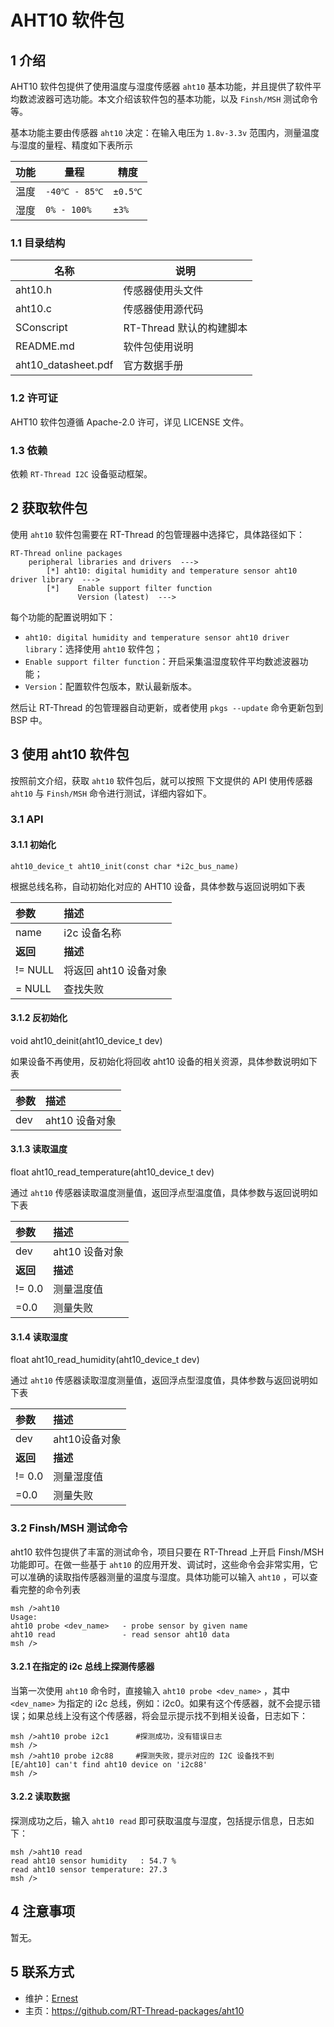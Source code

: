 # AHT10 软件包

## 1 介绍

AHT10 软件包提供了使用温度与湿度传感器 `aht10` 基本功能，并且提供了软件平均数滤波器可选功能。本文介绍该软件包的基本功能，以及 `Finsh/MSH` 测试命令等。

基本功能主要由传感器 `aht10` 决定：在输入电压为 `1.8v-3.3v` 范围内，测量温度与湿度的量程、精度如下表所示

| 功能 | 量程 | 精度 |
| ---- | ---- | ---- |
| 温度 | `-40℃ - 85℃` |`±0.5℃`|
| 湿度 | `0% - 100%` |`±3%`|

### 1.1 目录结构

| 名称 | 说明 |
| ---- | ---- |
| aht10.h | 传感器使用头文件 |
| aht10.c | 传感器使用源代码 |
| SConscript | RT-Thread 默认的构建脚本 |
| README.md | 软件包使用说明 |
| aht10_datasheet.pdf | 官方数据手册 |

### 1.2 许可证

AHT10 软件包遵循  Apache-2.0 许可，详见 LICENSE 文件。

### 1.3 依赖

依赖 `RT-Thread I2C` 设备驱动框架。

## 2 获取软件包

使用 `aht10` 软件包需要在 RT-Thread 的包管理器中选择它，具体路径如下：

```
RT-Thread online packages
    peripheral libraries and drivers  --->
        [*] aht10: digital humidity and temperature sensor aht10 driver library  --->
        [*]    Enable support filter function
               Version (latest)  --->
```


每个功能的配置说明如下：

- `aht10: digital humidity and temperature sensor aht10 driver library`：选择使用 `aht10` 软件包；
- `Enable support filter function`：开启采集温湿度软件平均数滤波器功能；
- `Version`：配置软件包版本，默认最新版本。

然后让 RT-Thread 的包管理器自动更新，或者使用 `pkgs --update` 命令更新包到 BSP 中。

## 3 使用 aht10 软件包

按照前文介绍，获取 `aht10` 软件包后，就可以按照 下文提供的 API 使用传感器 `aht10` 与 `Finsh/MSH` 命令进行测试，详细内容如下。

### 3.1 API

#### 3.1.1  初始化 

`aht10_device_t aht10_init(const char *i2c_bus_name)`

根据总线名称，自动初始化对应的 AHT10 设备，具体参数与返回说明如下表

| 参数    | 描述                      |
| :----- | :----------------------- |
| name   | i2c 设备名称 |
| **返回** | **描述** |
| != NULL | 将返回 aht10 设备对象 |
| = NULL | 查找失败 |

#### 3.1.2  反初始化

void aht10_deinit(aht10_device_t dev)

如果设备不再使用，反初始化将回收 aht10 设备的相关资源，具体参数说明如下表

| 参数 | 描述           |
| :--- | :------------- |
| dev  | aht10 设备对象 |

#### 3.1.3 读取温度

float aht10_read_temperature(aht10_device_t dev)

通过 `aht10` 传感器读取温度测量值，返回浮点型温度值，具体参数与返回说明如下表

| 参数     | 描述           |
| :------- | :------------- |
| dev      | aht10 设备对象 |
| **返回** | **描述**       |
| != 0.0   | 测量温度值     |
| =0.0     | 测量失败       |

#### 3.1.4 读取湿度

float aht10_read_humidity(aht10_device_t dev)

通过 `aht10` 传感器读取湿度测量值，返回浮点型湿度值，具体参数与返回说明如下表

| 参数     | 描述          |
| :------- | :------------ |
| dev      | aht10设备对象 |
| **返回** | **描述**      |
| != 0.0   | 测量湿度值    |
| =0.0     | 测量失败      |

### 3.2 Finsh/MSH 测试命令

aht10 软件包提供了丰富的测试命令，项目只要在 RT-Thread 上开启 Finsh/MSH 功能即可。在做一些基于 `aht10` 的应用开发、调试时，这些命令会非常实用，它可以准确的读取指传感器测量的温度与湿度。具体功能可以输入 `aht10` ，可以查看完整的命令列表

```
msh />aht10
Usage:
aht10 probe <dev_name>   - probe sensor by given name
aht10 read               - read sensor aht10 data
msh />
```

#### 3.2.1 在指定的 i2c 总线上探测传感器 

当第一次使用 `aht10` 命令时，直接输入 `aht10 probe <dev_name>` ，其中 `<dev_name>` 为指定的 i2c 总线，例如：i2c0。如果有这个传感器，就不会提示错误；如果总线上没有这个传感器，将会显示提示找不到相关设备，日志如下：

```
msh />aht10 probe i2c1      #探测成功，没有错误日志
msh />
msh />aht10 probe i2c88     #探测失败，提示对应的 I2C 设备找不到
[E/aht10] can't find aht10 device on 'i2c88'
msh />
```

#### 3.2.2 读取数据

探测成功之后，输入 `aht10 read` 即可获取温度与湿度，包括提示信息，日志如下： 

```
msh />aht10 read
read aht10 sensor humidity   : 54.7 %
read aht10 sensor temperature: 27.3 
msh />
```

## 4 注意事项

暂无。

## 5 联系方式

* 维护：[Ernest](https://github.com/ErnestChen1)
* 主页：https://github.com/RT-Thread-packages/aht10

